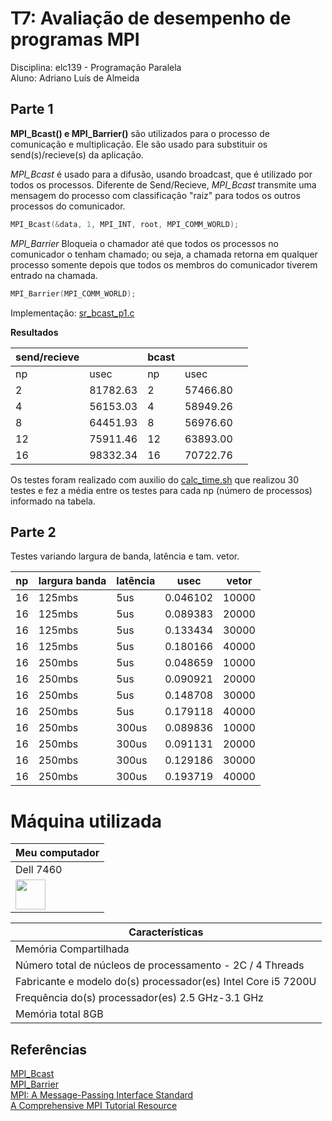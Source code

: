 # T7: Avaliação de desempenho de programas MPI

Disciplina: elc139 - Programação Paralela <br/>
Aluno: Adriano Luís de Almeida

## Parte 1

**MPI_Bcast() e MPI_Barrier()** são utilizados para o processo de comunicação e multiplicação. Ele são usado para substituir os send(s)/recieve(s) da aplicação. 

*MPI_Bcast* é usado para a difusão, usando broadcast, que é utilizado por todos os processos. Diferente de Send/Recieve, *MPI_Bcast* transmite uma mensagem do processo com classificação "raiz" para todos os outros processos do comunicador.

```c
MPI_Bcast(&data, 1, MPI_INT, root, MPI_COMM_WORLD);
```

*MPI_Barrier* Bloqueia o chamador até que todos os processos no comunicador o tenham chamado; ou seja, a chamada retorna em qualquer processo somente depois que todos os membros do comunicador  tiverem entrado na chamada.

```c
MPI_Barrier(MPI_COMM_WORLD);
```

Implementação: [sr_bcast_p1.c](sr_bcast_p1.c)

**Resultados**

| send/recieve |          | bcast |          |   |
|--------------|----------|-------|----------|---|
| np           | usec     | np    | usec     |   |
| 2            | 81782.63 | 2     | 57466.80 |   |
| 4            | 56153.03 | 4     | 58949.26 |   |
| 8            | 64451.93 | 8     | 56976.60 |   |
| 12           | 75911.46 | 12    | 63893.00 |   |
| 16           | 98332.34 | 16    | 70722.76 |   |

Os testes foram realizado com auxilio do [calc_time.sh](calc_time.sh) que realizou 30 testes e fez a média entre os testes para cada np (número de processos) informado na tabela.

## Parte 2

Testes variando largura de banda, latência e tam. vetor.

| np | largura banda | latência | usec     | vetor |
|----|---------------|----------|----------|-------|
| 16 | 125mbs        | 5us      | 0.046102 | 10000 |
| 16 | 125mbs        | 5us      | 0.089383 | 20000 |
| 16 | 125mbs        | 5us      | 0.133434 | 30000 |
| 16 | 125mbs        | 5us      | 0.180166 | 40000 |
| 16 | 250mbs        | 5us      | 0.048659 | 10000 |
| 16 | 250mbs        | 5us      | 0.090921 | 20000 |
| 16 | 250mbs        | 5us      | 0.148708 | 30000 |
| 16 | 250mbs        | 5us      | 0.179118 | 40000 |
| 16 | 250mbs        | 300us    | 0.089836 | 10000 |
| 16 | 250mbs        | 300us    | 0.091131 | 20000 |
| 16 | 250mbs        | 300us    | 0.129186 | 30000 |
| 16 | 250mbs        | 300us    | 0.193719 | 40000 |


# Máquina utilizada

| Meu computador  |
| --------------- |
| Dell 7460      |
| <img src="https://i.dell.com/sites/csimages/Videos_Images/en/69227bce-ff5c-4525-9fe2-64a4ae7cec5d.jpg" width="48">|

| Características |
| --------------------------------------------------------- |
| Memória Compartilhada |
| Número total de núcleos de processamento - 2C / 4 Threads  |
| Fabricante e modelo do(s) processador(es)  Intel Core i5 7200U   |
| Frequência do(s) processador(es) 2.5 GHz-3.1 GHz |
| Memória total   8GB             |



## Referências

[MPI_Bcast](https://www.mpich.org/static/docs/v3.1/www3/MPI_Bcast.html)   
[MPI_Barrier](https://www.mpich.org/static/docs/latest/www3/MPI_Barrier.html)   
[MPI: A Message-Passing Interface Standard](https://www.mpi-forum.org/docs/mpi-3.1/mpi31-report.pdf)     
[A Comprehensive MPI Tutorial Resource](http://mpitutorial.com/)